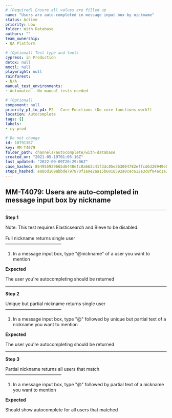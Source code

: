 ```yaml
---
# (Required) Ensure all values are filled up
name: "Users are auto-completed in message input box by nickname"
status: Active
priority: Low
folder: With Database
authors: ""
team_ownership: 
- QA Platform

# (Optional) Test type and tools
cypress: in Production
detox: null
mmctl: null
playwright: null
rainforest: 
- N/A
manual_test_environments: 
- Automated - No manual tests needed

# (Optional)
component: null
priority_p1_to_p4: P2 - Core Functions (Do core functions work?)
location: Autocomplete
tags: []
labels: 
- cy-prod

# Do not change
id: 10791387
key: MM-T4079
folder_path: channels/autocomplete/with-database
created_on: "2021-05-19T01:05:16Z"
last_updated: "2022-09-09T20:29:06Z"
case_hashed: 864955929665d6448efc0a662c41f3dc05e363004782effcd6320949e06bd5b82b66e68467a55d0c83c4e65b32122e48
steps_hashed: e886d169abbde797870f1a9e2aa15b6018592a0cec612e3c8f04ac1a27d9128028ab4fd6a5e4e273d0055ee9818a62f3
---
```


## MM-T4079: Users are auto-completed in message input box by nickname

---

**Step 1**

Note: This test requires Elasticsearch and Bleve to be disabled.\
\
Full nickname returns single user\
–––––––––––––––––––––––––

1. In a message input box, type "@nickname" of a user you want to mention

**Expected**

The user you're autocompleting should be returned

---

**Step 2**

Unique but partial nickname returns single user\
–––––––––––––––––––––––––

1. In a message input box, type "@" followed by unique but partial text of a nickname you want to mention

**Expected**

The user you're autocompleting should be returned

---

**Step 3**

Partial nickname returns all users that match\
–––––––––––––––––––––––––

1. In a message input box, type "@" followed by partial text of a nickname you want to mention

**Expected**

Should show autocomplete for all users that matched
